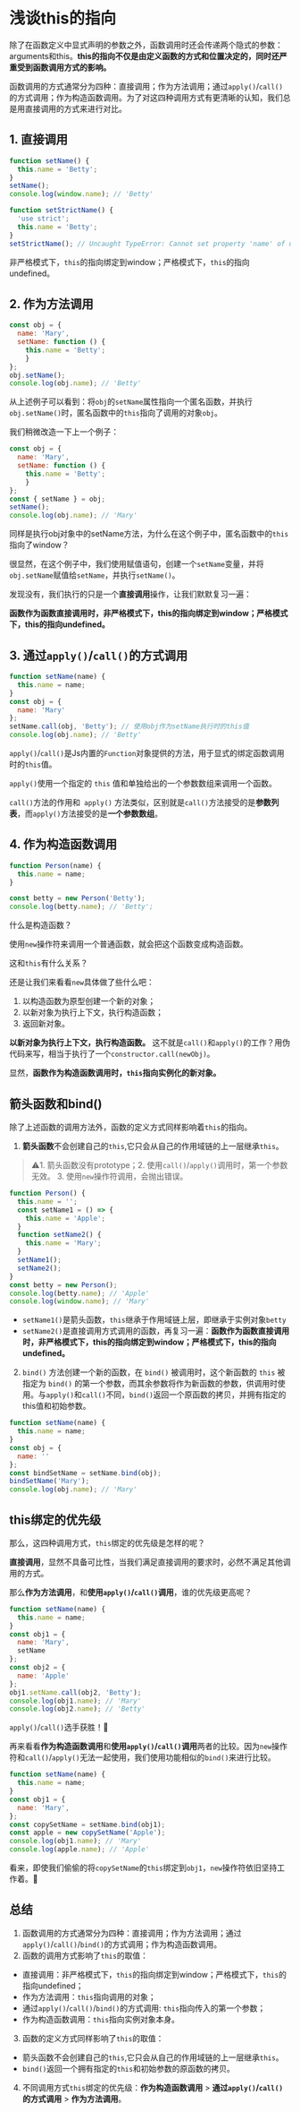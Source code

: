 # 浅谈this的指向

除了在函数定义中显式声明的参数之外，函数调用时还会传递两个隐式的参数：arguments和this。**this的指向不仅是由定义函数的方式和位置决定的，同时还严重受到函数调用方式的影响。**

函数调用的方式通常分为四种：直接调用；作为方法调用；通过`apply()`/`call()`的方式调用；作为构造函数调用。为了对这四种调用方式有更清晰的认知，我们总是用直接调用的方式来进行对比。

## 1. 直接调用

```js
function setName() {
  this.name = 'Betty';
}
setName();
console.log(window.name); // 'Betty'

function setStrictName() {
  'use strict';
  this.name = 'Betty';
}
setStrictName(); // Uncaught TypeError: Cannot set property 'name' of undefined
```

非严格模式下，`this`的指向绑定到window；严格模式下，`this`的指向undefined。

## 2. 作为方法调用

```js
const obj = {
  name: 'Mary',
  setName: function () {
  	this.name = 'Betty';
	}
};
obj.setName();
console.log(obj.name); // 'Betty'
```

从上述例子可以看到：将`obj`的`setName`属性指向一个匿名函数，并执行`obj.setName()`时，匿名函数中的`this`指向了调用的对象`obj`。

我们稍微改造一下上一个例子：

```js
const obj = {
  name: 'Mary',
  setName: function () {
  	this.name = 'Betty';
	}
};
const { setName } = obj;
setName();
console.log(obj.name); // 'Mary'
```

同样是执行obj对象中的setName方法，为什么在这个例子中，匿名函数中的`this`指向了window？

很显然，在这个例子中，我们使用赋值语句，创建一个`setName`变量，并将`obj.setName`赋值给`setName`，并执行`setName()`。

发现没有，我们执行的只是一个**直接调用**操作，让我们默默复习一遍：

**函数作为函数直接调用时，非严格模式下，this的指向绑定到window；严格模式下，this的指向undefined。**

## 3. 通过`apply()`/`call()`的方式调用

```js
function setName(name) {
  this.name = name;
}
const obj = {
  name: 'Mary'
};
setName.call(obj, 'Betty'); // 使用obj作为setName执行时的this值
console.log(obj.name); // 'Betty'
```

`apply()`/`call()`是Js内置的`Function`对象提供的方法，用于显式的绑定函数调用时的`this`值。

`apply()`使用一个指定的 `this` 值和单独给出的一个参数数组来调用一个函数。

`call()`方法的作用和` apply()` 方法类似，区别就是`call()`方法接受的是**参数列表**，而`apply()`方法接受的是**一个参数数组**。

## 4. 作为构造函数调用

```js
function Person(name) {
  this.name = name;
}

const betty = new Person('Betty');
console.log(betty.name); // 'Betty';
```

什么是构造函数？

使用`new`操作符来调用一个普通函数，就会把这个函数变成构造函数。

这和`this`有什么关系？

还是让我们来看看`new`具体做了些什么吧：

1. 以构造函数为原型创建一个新的对象；
2. 以新对象为执行上下文，执行构造函数；
3. 返回新对象。

**以新对象为执行上下文，执行构造函数。** 这不就是`call()`和`apply()`的工作？用伪代码来写，相当于执行了一个`constructor.call(newObj)`。

显然，**函数作为构造函数调用时，`this`指向实例化的新对象。**

## 箭头函数和bind()

除了上述函数的调用方法外，函数的定义方式同样影响着`this`的指向。

1. **箭头函数**不会创建自己的`this`,它只会从自己的作用域链的上一层继承`this`。 

> ⚠️1. 箭头函数没有prototype；2. 使用`call()`/`apply()`调用时，第一个参数无效。 3. 使用`new`操作符调用，会抛出错误。

```js
function Person() {
  this.name = '';
  const setName1 = () => {
    this.name = 'Apple';
  }
  function setName2() {
    this.name = 'Mary';
  }
  setName1();
  setName2();
}
const betty = new Person();
console.log(betty.name); // 'Apple'
console.log(window.name); // 'Mary'
```

- `setName1()`是箭头函数，`this`继承于作用域链上层，即继承于实例对象`betty`
- `setName2()`是直接调用方式调用的函数，再复习一遍：**函数作为函数直接调用时，非严格模式下，this的指向绑定到window；严格模式下，this的指向undefined。**

2.  `bind()` 方法创建一个新的函数，在 `bind()` 被调用时，这个新函数的 `this` 被指定为 `bind()` 的第一个参数，而其余参数将作为新函数的参数，供调用时使用。与`apply()`和`call()`不同，`bind()`返回一个原函数的拷贝，并拥有指定的this值和初始参数。

```js
function setName(name) {
  this.name = name;
}
const obj = {
  name: ''
};
const bindSetName = setName.bind(obj);
bindSetName('Mary');
console.log(obj.name); // 'Mary'
```

## this绑定的优先级

那么，这四种调用方式，`this`绑定的优先级是怎样的呢？

**直接调用**，显然不具备可比性，当我们满足直接调用的要求时，必然不满足其他调用的方式。

那么**作为方法调用**，和**使用`apply()`/`call()`调用**，谁的优先级更高呢？

```js
function setName(name) {
  this.name = name;
}
const obj1 = {
  name: 'Mary',
  setName
};
const obj2 = {
  name: 'Apple'
};
obj1.setName.call(obj2, 'Betty'); 
console.log(obj1.name); // 'Mary'
console.log(obj2.name); // 'Betty'
```

`apply()`/`call()`选手获胜！💯

再来看看**作为构造函数调用**和**使用`apply()`/`call()`调用**两者的比较。因为`new`操作符和`call()`/`apply()`无法一起使用，我们使用功能相似的`bind()`来进行比较。

```js
function setName(name) {
  this.name = name;
}
const obj1 = {
  name: 'Mary',
};
const copySetName = setName.bind(obj1);
const apple = new copySetName('Apple');
console.log(obj1.name); // 'Mary'
console.log(apple.name); // 'Apple'
```

看来，即使我们偷偷的将`copySetName`的`this`绑定到`obj1`，`new`操作符依旧坚持工作着。💯

## 总结

1. 函数调用的方式通常分为四种：直接调用；作为方法调用；通过`apply()`/`call()`/`bind()`的方式调用；作为构造函数调用。
2. 函数的调用方式影响了`this`的取值：

- 直接调用：非严格模式下，`this`的指向绑定到window；严格模式下，`this`的指向undefined；
- 作为方法调用：`this`指向调用的对象；
- 通过`apply()`/`call()`/`bind()`的方式调用: `this`指向传入的第一个参数；
- 作为构造函数调用：`this`指向实例对象本身。

3. 函数的定义方式同样影响了`this`的取值：

- 箭头函数不会创建自己的`this`,它只会从自己的作用域链的上一层继承`this`。
- `bind()`返回一个拥有指定的`this`和初始参数的原函数的拷贝。

4. 不同调用方式`this`绑定的优先级：**作为构造函数调用** > **通过`apply()`/`call()`的方式调用** > **作为方法调用**。



